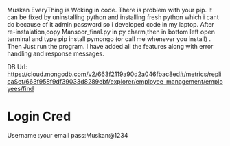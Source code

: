 Muskan EveryThing is Woking in code.
There is problem with your pip.
It can be fixed by uninstalling python and installing fresh python which i cant do because of it admin password so i developed code in my laptop.
After re-instalation,copy Mansoor_final.py in py charm,then in bottom left open terminal and type pip install pymongo (or call me whenever you install) .
Then Just run the program.
I have added all the features along with error handling and response messages.


DB Url: https://cloud.mongodb.com/v2/663f2119a90d2a046fbac8ed#/metrics/replicaSet/663f958f9df39033d8289ebf/explorer/employee_management/employees/find



# Login Cred
Username :your email
pass:Muskan@1234
